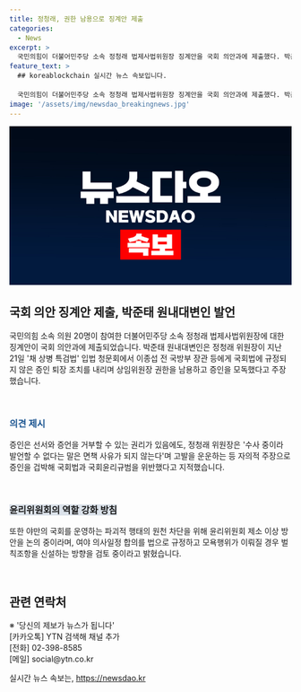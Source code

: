 ```yaml
---
title: 정청래, 권한 남용으로 징계안 제출
categories:
  - News
excerpt: >
  국민의힘이 더불어민주당 소속 정청래 법제사법위원장 징계안을 국회 의안과에 제출했다. 박준태 원내대변인은 정 위원장이 채 상병 특검법 입법 청문회에서 국회법을 위반하며 증인을 모독했다고 지적했다. 이에 대한 제도 개선과 벌칙조항 신설 방향을 검토 중이라고 밝혔다. 정 청래 의원에 대한 이번 행동으로 인해 국회 내 정치적 갈등과 윤리규범 위반 문제가 다시 한번 대두되고 있다.
feature_text: >
  ## koreablockchain 실시간 뉴스 속보입니다.

  국민의힘이 더불어민주당 소속 정청래 법제사법위원장 징계안을 국회 의안과에 제출했다. 박준태 원내대변인은 정 위원장이 채 상병 특검법 입법 청문회에서 국회법을 위반하며 증인을 모독했다고 지적했다. 이에 대한 제도 개선과 벌칙조항 신설 방향을 검토 중이라고 밝혔다. 정 청래 의원에 대한 이번 행동으로 인해 국회 내 정치적 갈등과 윤리규범 위반 문제가 다시 한번 대두되고 있다.
image: '/assets/img/newsdao_breakingnews.jpg'
---
```


<p><img src="/assets/img/newsdao_breakingnews.jpg" alt="koreablockchain 속보" /></p>

<h2 data-ke-size="size26">국회 의안 징계안 제출, 박준태 원내대변인 발언</h2>

<p>국민의힘 소속 의원 20명이 참여한 더불어민주당 소속 정청래 법제사법위원장에 대한 징계안이 국회 의안과에 제출되었습니다. 박준태 원내대변인은 정청래 위원장이 지난 21일 '채 상병 특검법' 입법 청문회에서 이종섭 전 국방부 장관 등에게 국회법에 규정되지 않은 증인 퇴장 조치를 내리며 상임위원장 권한을 남용하고 증인을 모독했다고 주장했습니다.</p>

<p data-ke-size="size16">&nbsp;</p>

<h3><b><span style="color: #1a5490;">의견 제시</span></b></h3>

<p>증인은 선서와 증언을 거부할 수 있는 권리가 있음에도, 정청래 위원장은 '수사 중이라 발언할 수 없다는 말은 면책 사유가 되지 않는다'며 고발을 운운하는 등 자의적 주장으로 증인을 겁박해 국회법과 국회윤리규범을 위반했다고 지적했습니다.</p>

<p data-ke-size="size16">&nbsp;</p>

<h3><b><span style="background-color: #21538527;">윤리위원회의 역할 강화 방침</span></b></h3>

<p>또한 야만의 국회를 운영하는 파괴적 행태의 원천 차단을 위해 윤리위원회 제소 이상 방안을 논의 중이라며, 여야 의사일정 합의를 법으로 규정하고 모욕행위가 이뤄질 경우 벌칙조항을 신설하는 방향을 검토 중이라고 밝혔습니다.</p>

<p data-ke-size="size16">&nbsp;</p>

<h2 data-ke-size="size26">관련 연락처</h2>

<p>※ '당신의 제보가 뉴스가 됩니다'<br>[카카오톡] YTN 검색해 채널 추가<br>[전화] 02-398-8585<br>[메일] social@ytn.co.kr</p>
실시간 뉴스 속보는, <a href="https://newsdao.kr" rel="dofollow">https://newsdao.kr</a>


